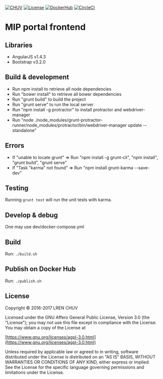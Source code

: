 [![CHUV](https://img.shields.io/badge/CHUV-LREN-AF4C64.svg)](https://www.unil.ch/lren/en/home.html) [![License](https://img.shields.io/badge/license-AGPL--3.0-blue.svg)](https://www.gnu.org/licenses/agpl-3.0.html) [![DockerHub](https://img.shields.io/badge/docker-hbpmip%2Fportal--frontend-008bb8.svg)](https://hub.docker.com/r/hbpmip/portal-frontend/)
[![CircleCI](https://circleci.com/gh/LREN-CHUV/portal-frontend/tree/master.svg?style=svg)](https://circleci.com/gh/LREN-CHUV/portal-frontend/tree/master)

# MIP portal frontend

## Libraries
- AngularJS v1.4.3
- Bootstrap v3.2.0

## Build & development

- Run npm install to retrieve all node dependencies
- Run "bower install" to retrieve all bower dependencies
- Run "grunt build" to build the project
- Run "grunt serve" to run the local server
- Run "npm install -g protractor" to install protractor and webdriver-manager
- Run "node ./node_modules/grunt-protractor-runner/node_modules/protractor/bin/webdriver-manager update --standalone"

## Errors
- If "unable to locate grunt" => Run "npm install -g grunt-cli", "npm install", "grunt build", "grunt serve"
- If "Task "karma" not found" => Run "npm install grunt-karma --save-dev"


## Testing

Running `grunt test` will run the unit tests with karma.


## Develop & debug
One may use dev/docker-compose.yml

## Build

Run: `./build.sh`

## Publish on Docker Hub

Run: `./publish.sh`

## License

Copyright © 2016-2017 LREN CHUV

Licensed under the GNU Affero General Public License, Version 3.0 (the "License");
you may not use this file except in compliance with the License.
You may obtain a copy of the License at

   [https://www.gnu.org/licenses/agpl-3.0.html](https://www.gnu.org/licenses/agpl-3.0.html)

Unless required by applicable law or agreed to in writing, software
distributed under the License is distributed on an "AS IS" BASIS,
WITHOUT WARRANTIES OR CONDITIONS OF ANY KIND, either express or implied.
See the License for the specific language governing permissions and
limitations under the License.
